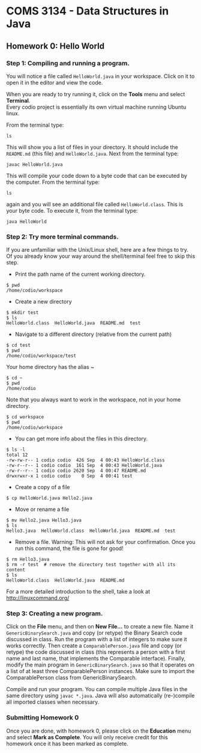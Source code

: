 # COMS 3134 - Data Structures in Java

## Homework 0: Hello World

### Step 1: Compiling and running a program. 

You will notice a file called `HelloWorld.java` in your workspace.  Click on it to open it in the editor and view the code.

When you are ready to try running it, click on the **Tools** menu and select **Terminal**.  
Every codio project is essentially its own virtual machine running Ubuntu linux. 

From the terminal type:

```ls```

This will show you a list of files in your directory.  It should include the `README.md` (this file) and `HelloWorld.java`.  Next from the terminal type:

```javac HelloWorld.java```

This will compile your code down to a byte code that can be executed by the computer.  From the terminal type:

```ls```

again and you will see an additional file called `HelloWorld.class`.  This is your byte code. To execute it, from the terminal type:

```java HelloWorld```

 
### Step 2: Try more terminal commands.
If you are unfamiliar with the Unix/Linux shell, here are a few things to try. Of you already know your way around the shell/terminal feel free to skip this step. 

* Print the path name of the current working directory.
```
$ pwd
/home/codio/workspace
```

* Create a new directory 
```
$ mkdir test
$ ls
HelloWorld.class  HelloWorld.java  README.md  test
```

* Navigate to a different directory (relative from the current path)
```
$ cd test
$ pwd
/home/codio/workspace/test
```
Your home directory has the alias ~
```
$ cd ~
$ pwd
/home/codio
```
Note that you always want to work in the workspace, not in your home directory. 
```
$ cd workspace
$ pwd
/home/codio/workspace
```

* You can get more info about the files in this directory. 

```
$ ls -l
total 12
-rw-rw-r-- 1 codio codio  426 Sep  4 00:43 HelloWorld.class
-rw-r--r-- 1 codio codio  161 Sep  4 00:43 HelloWorld.java
-rw-r--r-- 1 codio codio 2620 Sep  4 00:47 README.md
drwxrwxr-x 1 codio codio    0 Sep  4 00:41 test
```

* Create a copy of a file

```
$ cp HelloWorld.java Hello2.java
```

* Move or rename a file

```
$ mv Hello2.java Hello3.java
$ ls
Hello3.java  HelloWorld.class  HelloWorld.java  README.md  test
```

* Remove a file. Warning: This will not ask for your confirmation. Once you run this command, the file is gone for good!

``` 
$ rm Hello3.java
$ rm -r test  # remove the directory test together with all its content
$ ls
HelloWorld.class  HelloWorld.java  README.md
```

For a more detailed introduction to the shell, take a look at http://linuxcommand.org/

### Step 3: Creating a new program.

Click on the **File** menu, and then on **New File...** to create a new file. Name it `GenericBinarySearch.java` and copy (or retype) the Binary Search code discussed in class. 
Run the program with a list of integers to make sure it works correctly. Then create a `ComparablePerson.java` file and copy (or retype) the code discussed in class (this represents a person with a first name and last name, that implements the Comparable interface).
Finally, modify the main program in `GenericBinarySearch.java` so that it operates on a list of at least three ComparablePerson instances. Make sure to import the ComparablePerson class from GenericBinarySearch.

Compile and run your program. You can compile multiple Java files in the same directory using `javac *.java`. Java will also automatically (re-)compile all imported classes when necessary. 

### Submitting Homework 0

Once you are done, with homework 0, please click on the **Education** menu and select **Mark as Complete**. You will only receive credit for this homework once it has been marked as complete. 